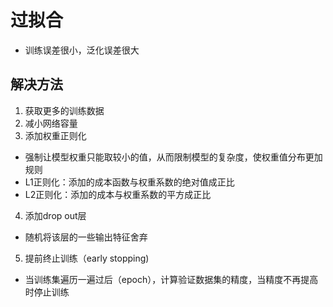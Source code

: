 # 过拟合
- 训练误差很小，泛化误差很大
## 解决方法
1. 获取更多的训练数据
2. 减小网络容量
3. 添加权重正则化
  - 强制让模型权重只能取较小的值，从而限制模型的复杂度，使权重值分布更加规则
  - L1正则化：添加的成本函数与权重系数的绝对值成正比
  - L2正则化：添加的成本与权重系数的平方成正比
4. 添加drop out层
  - 随机将该层的一些输出特征舍弃
5. 提前终止训练（early stopping)
  - 当训练集遍历一遍过后（epoch），计算验证数据集的精度，当精度不再提高时停止训练
